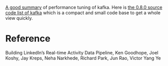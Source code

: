 
[A good summary](http://sites.computer.org/debull/A12june/pipeline.pdf) of performance tuning of kafka. Here is [the 0.8.0 source code list of kafka](https://pastebin.com/raw/4Vbc3VTB) which is a compact and small code base to get a whole view quickly.

# Reference
Building LinkedIn’s Real-time Activity Data Pipeline, Ken Goodhope, Joel Koshy, Jay Kreps, Neha Narkhede, Richard Park, Jun Rao, Victor Yang Ye
